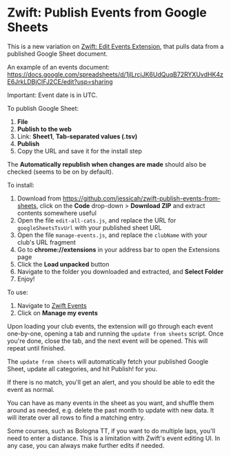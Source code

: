 # Zwift: Publish Events from Google Sheets

This is a new variation on [Zwift: Edit Events Extension](https://github.com/jessicah/zwift-edit-events-extensions), that pulls data from a published Google Sheet document.

An example of an events document: https://docs.google.com/spreadsheets/d/1jlLrcjJK6UdQuqB72RYXUvdHK4zE6JrkLDBjCIFJ2CE/edit?usp=sharing

Important: Event date is in UTC.

To publish Google Sheet:

1. **File**
2. **Publish to the web**
3. Link: **Sheet1**, **Tab-separated values (.tsv)**
4. **Publish**
5. Copy the URL and save it for the install step

The **Automatically republish when changes are made** should also be checked (seems to be on by default).

To install:

1. Download from https://github.com/jessicah/zwift-publish-events-from-sheets, click on the **Code** drop-down > **Download ZIP** and extract contents somewhere useful
2. Open the file `edit-all-cats.js`, and replace the URL for `googleSheetsTsvUrl` with your published sheet URL
3. Open the file `manage-events.js`, and replace the `clubName` with your club's URL fragment
4. Go to **chrome://extensions** in your address bar to open the Extensions page
5. Click the **Load unpacked** button
6. Navigate to the folder you downloaded and extracted, and **Select Folder**
7. Enjoy!

To use:

1. Navigate to [Zwift Events](https://www.zwift.com/events/)
2. Click on **Manage my events**

Upon loading your club events, the extension will go through each event one-by-one, opening a tab and running the `update from sheets` script. Once
you're done, close the tab, and the next event will be opened. This will repeat until finished.

The `update from sheets` will automatically fetch your published Google Sheet, update all categories, and hit Publish! for you.

If there is no match, you'll get an alert, and you should be able to edit the event as normal.

You can have as many events in the sheet as you want, and shuffle them around as needed, e.g. delete the past month to update with new data. It will
iterate over all rows to find a matching entry.

Some courses, such as Bologna TT, if you want to do multiple laps, you'll need to enter a distance. This is a limitation with Zwift's event editing UI.
In any case, you can always make further edits if needed.
